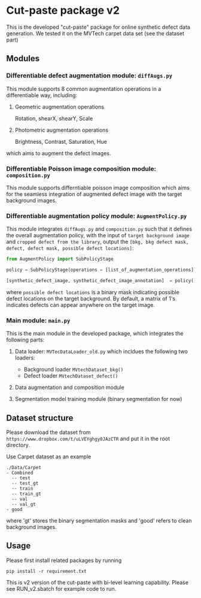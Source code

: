 # Cut-paste package v2
This is the developed "cut-paste" package for online synthetic defect data generation. We tested it on the MVTech carpet data set (see the dataset part)
## Modules
### **Differentiable defect augmentation module: ```diffAugs.py```**
This module supports 8 common augmentation operations in a differentiable way, including:
1. Geometric augmentation operations

    Rotation, shearX, shearY, Scale 

2. Photometric augmentation operations

    Brightness, Contrast, Saturation, Hue

which aims to augment the defect images.

### **Differentiable Poisson image composition module: ```composition.py```**
This module supports differntiable poisson image composition which aims for the seamless integration of augmented defect image with the target background images.

### **Differentiable augmentation policy module: ```AugmentPolicy.py```**
This module integrates ```diffAugs.py``` and ```composition.py``` such that it defines the overall augmentation policy, with the input of ```target background image``` and ```cropped defect from the library```, output the ```[bkg, bkg defect mask, defect, defect mask, possible defect locations]```:

```python
from AugmentPolicy import SubPolicyStage

policy = SubPolicyStage(operations = [list_of_augmentation_operations], apply_operations = [wether apply augmentation operrations], apply_poisson = [wether apply poisson image composition])

[synthetic_defect_image, synthetic_defect_image_annotation]  = policy([bkg, bkg defect mask, defect, defect mask, possible defect locations]) # more details can be found in the example code file

```
where ```possible defect locations``` is a binary mask indicating possible defect locations on the target background. By default, a matrix of 1's indicates defects can appear anywhere on the target image.

### **Main module: ```main.py```** 
This is the main module in the developed package, which integrates the following parts:
1. Data loader: ```MVTecDataLoader_old.py``` which incldues the following two loaders: 

    - Background loader ```MVtechDataset_bkg()```
    - Defect loader ```MVtechDataset_defect()```

2. Data augmentation and composition module

3. Segmentation model training module (binary segmentation for now)

## Dataset structure
Please download the dataset from ```https://www.dropbox.com/t/uLVEYghgy0JAzCTR``` and put it in the root directory.

Use Carpet dataset as an example

```
./Data/Carpet
- Combined 
  -- test
  -- test_gt
  -- train
  -- train_gt
  -- val
  -- val_gt
- good
```
where 'gt' stores the binary segmentation masks and 'good' refers to clean background images. 

## Usage

Please first install related packages by running
```
pip install -r requirement.txt
```

This is v2 version of the cut-paste with bi-level learning capability. Please see RUN_v2.sbatch for example code to run.






